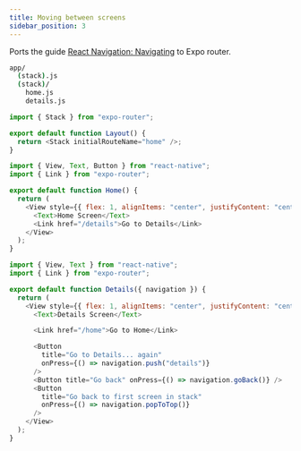 ```yaml
---
title: Moving between screens
sidebar_position: 3
---
```


Ports the guide [React Navigation: Navigating](https://reactnavigation.org/docs/navigating) to Expo router.

```bash title="File System"
app/
  (stack).js
  (stack)/
    home.js
    details.js
```

```js title=app/(stack).js
import { Stack } from "expo-router";

export default function Layout() {
  return <Stack initialRouteName="home" />;
}
```

```js title=app/(stack)/home.js
import { View, Text, Button } from "react-native";
import { Link } from "expo-router";

export default function Home() {
  return (
    <View style={{ flex: 1, alignItems: "center", justifyContent: "center" }}>
      <Text>Home Screen</Text>
      <Link href="/details">Go to Details</Link>
    </View>
  );
}
```

```js title=app/(stack)/details.js
import { View, Text } from "react-native";
import { Link } from "expo-router";

export default function Details({ navigation }) {
  return (
    <View style={{ flex: 1, alignItems: "center", justifyContent: "center" }}>
      <Text>Details Screen</Text>

      <Link href="/home">Go to Home</Link>

      <Button
        title="Go to Details... again"
        onPress={() => navigation.push("details")}
      />
      <Button title="Go back" onPress={() => navigation.goBack()} />
      <Button
        title="Go back to first screen in stack"
        onPress={() => navigation.popToTop()}
      />
    </View>
  );
}
```
